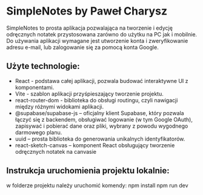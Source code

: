 # SimpleNotes by Paweł Charysz

SimpleNotes to prosta aplikacja pozwalająca na tworzenie i edycję odręcznych notatek przystosowana zarówno do użytku na PC jak i mobilnie. Do używania aplikacji wymagane jest utworzenie konta i zweryfikowanie adresu e-mail, lub zalogowanie się za pomocą konta Google.  

## Użyte technologie:
- React - podstawa całej aplikacji, pozwala budować interaktywne UI z komponentami.
- Vite - szablon aplikacji przyśpieszający tworzenie projektu.
- react-router-dom - biblioteka do obsługi routingu, czyli nawigacji między różnymi widokami aplikacji.
- @supabase/supabase-js – oficjalny klient Supabase, który pozwala łączyć się z backendem, obsługiwać logowanie (w tym Google OAuth), zapisywać i pobierać dane oraz pliki, wybrany z powodu wygodnego darmowego planu.
- uuid – prosta biblioteka do generowania unikalnych identyfikatorów.
- react-sketch-canvas – komponent React obsługujący tworzenie odręcznych notatek na canvasie

## Instrukcja uruchomienia projektu lokalnie:
w folderze projektu należy uruchomić komendy:
npm install
npm run dev
